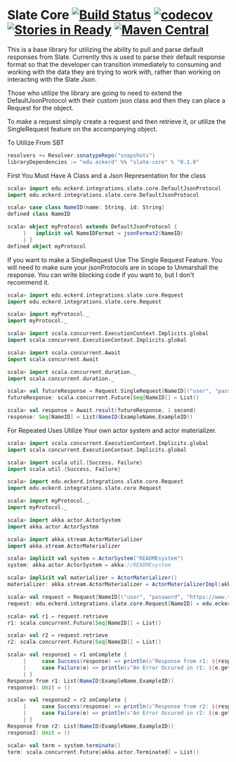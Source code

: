 # Slate Core [![Build Status](https://travis-ci.org/EckerdCollege/slate-core.svg?branch=master)](https://travis-ci.org/EckerdCollege/slate-core) [![codecov](https://codecov.io/gh/EckerdCollege/slate-core/branch/master/graph/badge.svg)](https://codecov.io/gh/EckerdCollege/slate-core) [![Stories in Ready](https://badge.waffle.io/EckerdCollege/slate-core.png?label=ready&title=Ready)](https://waffle.io/EckerdCollege/slate-core) [![Maven Central](https://img.shields.io/maven-central/v/edu.eckerd/slate-core_2.11.svg?maxAge=2592000)](http://search.maven.org/#artifactdetails%7Cedu.eckerd%7Cslate-core_2.11%7C0.1.0%7Cjar)


This is a base library for utilizing the ability to pull and parse
default responses from Slate. Currently this is used to parse their
default response format so that the developer can transition immediately
to consuming and working with the data they are trying to work with, 
rather than working on interacting with the Slate Json.

Those who utilize the library are going to need to extend the 
DefaultJsonProtocol with their custom json class and then they can place a 
Request for the object.

To make a request simply create a request and then retrieve it, or utilize the
SingleRequest feature on the accompanying object. 

To Utilize From SBT
```sbt
resolvers += Resolver.sonatypeRepo("snapshots")
libraryDependencies := "edu.eckerd" %% "slate-core" % "0.1.0"
```

First You Must Have A Class and a Json Representation for the class
```scala
scala> import edu.eckerd.integrations.slate.core.DefaultJsonProtocol
import edu.eckerd.integrations.slate.core.DefaultJsonProtocol

scala> case class NameID(name: String, id: String)
defined class NameID

scala> object myProtocol extends DefaultJsonProtocol {
     |   implicit val NameIDFormat = jsonFormat2(NameID)
     | }
defined object myProtocol
```
If you want to make a SingleRequest Use The Single Request Feature. You will
need to make sure your jsonProtocols are in scope to Unmarshall the response.
You can write blocking code if you want to, but I don't recommend it.
```scala
scala> import edu.eckerd.integrations.slate.core.Request
import edu.eckerd.integrations.slate.core.Request

scala> import myProtocol._
import myProtocol._

scala> import scala.concurrent.ExecutionContext.Implicits.global
import scala.concurrent.ExecutionContext.Implicits.global

scala> import scala.concurrent.Await
import scala.concurrent.Await

scala> import scala.concurrent.duration._
import scala.concurrent.duration._

scala> val futureResponse = Request.SingleRequest[NameID]("user", "password", "https://www.testendpoint.com")
futureResponse: scala.concurrent.Future[Seq[NameID]] = List()

scala> val response = Await.result(futureResponse, 1.second)
response: Seq[NameID] = List(NameID(ExampleName,ExampleID))
```
For Repeated Uses Utilize Your own actor system and actor materializer.
```scala
scala> import scala.concurrent.ExecutionContext.Implicits.global
import scala.concurrent.ExecutionContext.Implicits.global

scala> import scala.util.{Success, Failure}
import scala.util.{Success, Failure}

scala> import edu.eckerd.integrations.slate.core.Request
import edu.eckerd.integrations.slate.core.Request

scala> import myProtocol._
import myProtocol._

scala> import akka.actor.ActorSystem
import akka.actor.ActorSystem

scala> import akka.stream.ActorMaterializer
import akka.stream.ActorMaterializer

scala> implicit val system = ActorSystem("READMEsystem")
system: akka.actor.ActorSystem = akka://READMEsystem

scala> implicit val materializer = ActorMaterializer()
materializer: akka.stream.ActorMaterializer = ActorMaterializerImpl(akka://READMEsystem,ActorMaterializerSettings(4,16,,<function1>,StreamSubscriptionTimeoutSettings(CancelTermination,5000 milliseconds),false,1000,1000,false,true),akka.dispatch.Dispatchers@503b5258,Actor[akka://READMEsystem/user/StreamSupervisor-3#-940597389],false,akka.stream.impl.SeqActorNameImpl@1ae4546b)

scala> val request = Request[NameID]("user", "password", "https://www.testendpoint.com")
request: edu.eckerd.integrations.slate.core.Request[NameID] = edu.eckerd.integrations.slate.core.Request@6588186d

scala> val r1 = request.retrieve
r1: scala.concurrent.Future[Seq[NameID]] = List()

scala> val r2 = request.retrieve
r2: scala.concurrent.Future[Seq[NameID]] = List()

scala> val response1 = r1 onComplete {
     |     case Success(response) => println(s"Response from r1: ${response}")
     |     case Failure(e) => println(s"An Error Occured in r1: ${e.getMessage}")
     | }
Response from r1: List(NameID(ExampleName,ExampleID))
response1: Unit = ()

scala> val response2 = r2 onComplete {
     |     case Success(response) => println(s"Response from r2: ${response}")
     |     case Failure(e) => println(s"An Error Occured in r2: ${e.getMessage}")
     | }
Response from r2: List(NameID(ExampleName,ExampleID))
response2: Unit = ()

scala> val term = system.terminate()
term: scala.concurrent.Future[akka.actor.Terminated] = List()
```



